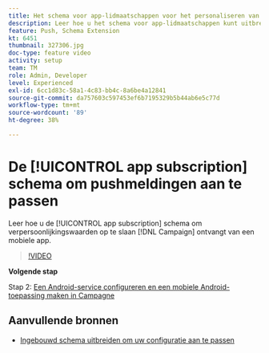 ```yaml
---
title: Het schema voor app-lidmaatschappen voor het personaliseren van pushmeldingen uitbreiden
description: Leer hoe u het schema voor app-lidmaatschappen kunt uitbreiden om personalisatiewaarden op te slaan die Campaign ontvangt van een mobiele app.
feature: Push, Schema Extension
kt: 6451
thumbnail: 327306.jpg
doc-type: feature video
activity: setup
team: TM
role: Admin, Developer
level: Experienced
exl-id: 6cc1d83c-58a1-4c83-bb4c-8a6be4a12841
source-git-commit: da757603c597453ef6b7195329b5b44ab6e5c77d
workflow-type: tm+mt
source-wordcount: '89'
ht-degree: 38%

---
```


# De [!UICONTROL app subscription] schema om pushmeldingen aan te passen

Leer hoe u de [!UICONTROL app subscription] schema om verpersoonlijkingswaarden op te slaan [!DNL Campaign] ontvangt van een mobiele app.

>[!VIDEO](https://video.tv.adobe.com/v/327306?quality=12)

**Volgende stap**

Stap 2: [Een Android-service configureren en een mobiele Android-toepassing maken in Campagne](/help/tutorial-getting-started-with-push-notifications-for-android/configuring-an-android-service-in-campaign.md)

## Aanvullende bronnen

* [Ingebouwd schema uitbreiden om uw configuratie aan te passen](https://experienceleague.adobe.com/docs/campaign-classic/using/sending-messages/sending-push-notifications/configure-the-mobile-app/configuring-the-mobile-application-android.html#extend-subscription-schema)
